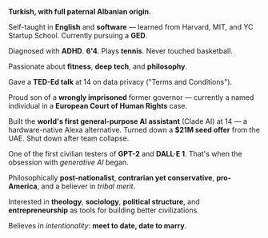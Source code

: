 **Turkish, with full paternal Albanian origin.**

Self-taught in **English** and **software** — learned from Harvard, MIT, and YC Startup School. Currently pursuing a **GED**.

Diagnosed with **ADHD**. **6'4**. Plays **tennis**. Never touched basketball.

Passionate about **fitness**, **deep tech**, and **philosophy**.

Gave a **TED-Ed talk** at 14 on data privacy ("Terms and Conditions").

Proud son of a **wrongly imprisoned** former governor — currently a named individual in a **European Court of Human Rights** case.

Built the **world's first general-purpose AI assistant** (Clade AI) at 14 — a hardware-native Alexa alternative. Turned down a **$21M seed offer** from the UAE. Shut down after team collapse.

One of the first civilian testers of **GPT-2** and **DALL·E 1**. That's when the obsession with _generative AI_ began.

Philosophically **post-nationalist**, **contrarian yet conservative**, **pro-America**, and a believer in _tribal merit_.

Interested in **theology**, **sociology**, **political structure**, and **entrepreneurship** as tools for building better civilizations.

Believes in _intentionality_: **meet to date, date to marry**. 